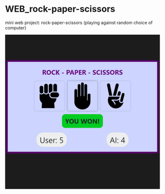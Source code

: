# WEB_rock-paper-scissors
mini web project: rock-paper-scissors (playing against random choice of computer)

<img alt="screenshot game" src="client/img/screenshot.png"/>
